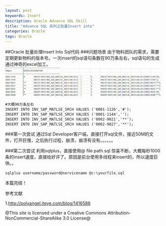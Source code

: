 ```yaml
---
layout: post
keywords: Insert
description: Oracle Advance SQL Skill
title: "Advance SQL 系列之批量Insert into"
categories: Oracle
tags: Oracle
---
```


##Oracle 批量处理Insert Into Sql代码
###问题场景
由于物料团队的需求，需要定期更新物料的版本号。一次insert的sql语句条数在90万条左右，sql语句的生成通过神奇的excel加工。
![1](/public/img/posts/2016-03-07_insert_into1.jpg)

	#大概90万条左右
	INSERT INTO INV_SAP_MATLSE_SRCH VALUES ('0001-1126','#');
	INSERT INTO INV_SAP_MATLSE_SRCH VALUES ('0001-1144','');
	INSERT INTO INV_SAP_MATLSE_SRCH VALUES ('0002-9021','**');
	INSERT INTO INV_SAP_MATLSE_SRCH VALUES ('0002-9027','**');

###第一次尝试
通过Sql Developer客户端，直接打开sql文件，接近50M的文件，打开巨慢，之后执行过程，崩溃，崩溃有没有。。。。。。


###第二次尝试
利用sqlplus，直接使用@ file path.sql.惊喜不断，大概每秒1000条的insert速度，直接给好评了。原因是前台使用多线程来insert的，所以速度巨快。。
	
	sqlplus username/password@servicename @c:\yourfile.sql

本篇完结！

参考文献

1.http://polyangel.iteye.com/blog/1416586

@This site is licensed under a Creative Commons Attribution-NonCommercial-ShareAlike 3.0 License@